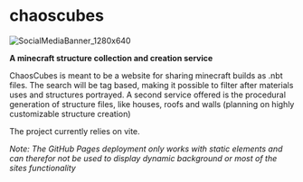# chaoscubes
![SocialMediaBanner_1280x640](https://user-images.githubusercontent.com/67823272/220410534-0d8cf493-11e2-4e1e-9dfa-db81a4bb1cd6.png)

**A minecraft structure collection and creation service**

ChaosCubes is meant to be a website for sharing minecraft builds as .nbt files. The search will be tag based, making it possible to filter after materials uses and structures portrayed. A second service offered is the procedural generation of structure files, like houses, roofs and walls (planning on highly customizable structure creation)

The project currently relies on vite.

*Note: The GitHub Pages deployment only works with static elements and can therefor not be used to display dynamic background or most of the sites functionality*
